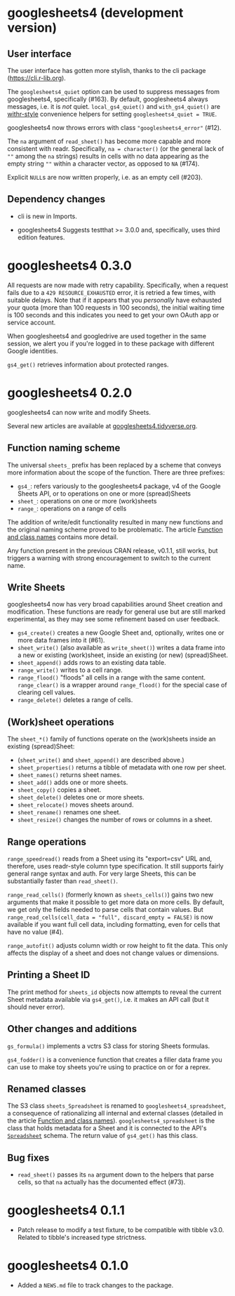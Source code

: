 # googlesheets4 (development version)

## User interface

The user interface has gotten more stylish, thanks to the cli package (<https://cli.r-lib.org>).

The `googlesheets4_quiet` option can be used to suppress messages from googlesheets4, specifically (#163).
By default, googlesheets4 always messages, i.e. it is *not* quiet.
`local_gs4_quiet()` and `with_gs4_quiet()` are [withr-style](https://withr.r-lib.org) convenience helpers for setting `googlesheets4_quiet = TRUE`.

googlesheets4 now throws errors with class `"googlesheets4_error"` (#12).

The `na` argument of `read_sheet()` has become more capable and more consistent with readr.
Specifically, `na = character()` (or the general lack of `""` among the `na` strings) results in cells with no data appearing as the empty string `""` within a character vector, as opposed to `NA` (#174).

Explicit `NULL`s are now written properly, i.e. as an empty cell (#203).

## Dependency changes

* cli is new in Imports.

* googlesheets4 Suggests testthat >= 3.0.0 and, specifically, uses third edition features.

# googlesheets4 0.3.0

All requests are now made with retry capability. Specifically, when a request fails due to a `429 RESOURCE_EXHAUSTED` error, it is retried a few times, with suitable delays. Note that if it appears that you *personally* have exhausted your quota (more than 100 requests in 100 seconds), the initial waiting time is 100 seconds and this indicates you need to get your own OAuth app or service account.

When googlesheets4 and googledrive are used together in the same session, we alert you if you're logged in to these package with different Google identities.

`gs4_get()` retrieves information about protected ranges.

# googlesheets4 0.2.0

googlesheets4 can now write and modify Sheets.

Several new articles are available at [googlesheets4.tidyverse.org](https://googlesheets4.tidyverse.org/articles/index.html).

## Function naming scheme

The universal `sheets_` prefix has been replaced by a scheme that conveys more information about the scope of the function. There are three prefixes:

* `gs4_`: refers variously to the googlesheets4 package, v4 of the Google 
  Sheets API, or to operations on one or more (spread)Sheets
* `sheet_`: operations on one or more (work)sheets
* `range_`: operations on a range of cells

The addition of write/edit functionality resulted in many new functions and the original naming scheme proved to be problematic. The article [Function and class names](https://googlesheets4.tidyverse.org/articles/articles/function-class-names.html) contains more detail.

Any function present in the previous CRAN release, v0.1.1, still works, but triggers a warning with strong encouragement to switch to the current name.

## Write Sheets

googlesheets4 now has very broad capabilities around Sheet creation and modification. These functions are ready for general use but are still marked experimental, as they may see some refinement based on user feedback.

  * `gs4_create()` creates a new Google Sheet and, optionally, writes one or
    more data frames into it (#61).
  * `sheet_write()` (also available as `write_sheet()`) writes a data frame
    into a new or existing (work)sheet, inside an existing (or new)
    (spread)Sheet.
  * `sheet_append()` adds rows to an existing data table.
  * `range_write()` writes to a cell range.
  * `range_flood()` "floods" all cells in a range with the same content.
    `range_clear()` is a wrapper around `range_flood()` for the special case
     of clearing cell values.
  * `range_delete()` deletes a range of cells.
  
## (Work)sheet operations

The `sheet_*()` family of functions operate on the (work)sheets inside an existing (spread)Sheet:
  
  * (`sheet_write()` and `sheet_append()` are described above.)
  * `sheet_properties()` returns a tibble of metadata with one row per
     sheet.
  * `sheet_names()` returns sheet names.
  * `sheet_add()` adds one or more sheets.
  * `sheet_copy()` copies a sheet.
  * `sheet_delete()` deletes one or more sheets.
  * `sheet_relocate()` moves sheets around.  
  * `sheet_rename()` renames one sheet.
  * `sheet_resize()` changes the number of rows or columns in a sheet.
  
## Range operations

`range_speedread()` reads from a Sheet using its "export=csv" URL and, therefore, uses readr-style column type specification. It still supports fairly general range syntax and auth. For very large Sheets, this can be substantially faster than `read_sheet()`.

`range_read_cells()` (formerly known as `sheets_cells()`) gains two new arguments that make it possible to get more data on more cells. By default, we get only the fields needed to parse cells that contain values. But `range_read_cells(cell_data = "full", discard_empty = FALSE)` is now available if you want full cell data, including formatting, even for cells that have no value (#4).

`range_autofit()` adjusts column width or row height to fit the data. This only affects the display of a sheet and does not change values or dimensions.

## Printing a Sheet ID

The print method for `sheets_id` objects now attempts to reveal the current Sheet metadata available via `gs4_get()`, i.e. it makes an API call (but it should never error).

## Other changes and additions

`gs_formula()` implements a vctrs S3 class for storing Sheets formulas.

`gs4_fodder()` is a convenience function that creates a filler data frame you can use to make toy sheets you're using to practice on or for a reprex.

## Renamed classes

The S3 class `sheets_Spreadsheet` is renamed to `googlesheets4_spreadsheet`, a consequence of rationalizing all internal and external classes (detailed in the article [Function and class names](https://googlesheets4.tidyverse.org/articles/articles/function-class-names.html)). `googlesheets4_spreadsheet` is the class that holds metadata for a Sheet and it is connected to the API's [`Spreadsheet`](https://developers.google.com/sheets/api/reference/rest/v4/spreadsheets#resource:-spreadsheet) schema. The return value of `gs4_get()` has this class.

## Bug fixes

* `read_sheet()` passes its `na` argument down to the helpers that parse cells, so that `na` actually has the documented effect (#73).

# googlesheets4 0.1.1

* Patch release to modify a test fixture, to be compatible with tibble v3.0.
  Related to tibble's increased type strictness.

# googlesheets4 0.1.0

* Added a `NEWS.md` file to track changes to the package.
